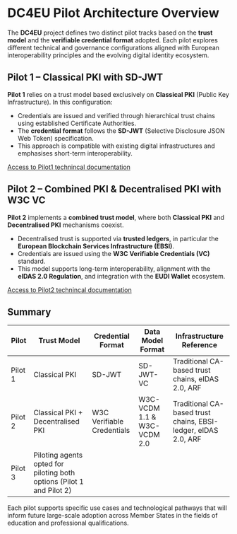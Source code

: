 # DC4EU Pilot Architecture Overview

The **DC4EU** project defines two distinct pilot tracks based on the **trust model** and the **verifiable credential format** adopted. Each pilot explores different technical and governance configurations aligned with European interoperability principles and the evolving digital identity ecosystem.

## Pilot 1 – Classical PKI with SD-JWT

**Pilot 1** relies on a trust model based exclusively on **Classical PKI** (Public Key Infrastructure). In this configuration:

- Credentials are issued and verified through hierarchical trust chains using established Certificate Authorities.
- The **credential format** follows the **SD-JWT** (Selective Disclosure JSON Web Token) specification.
- This approach is compatible with existing digital infrastructures and emphasises short-term interoperability.

[Access to Pilot1 technincal documentation](./Pilot1/)

## Pilot 2 – Combined PKI & Decentralised PKI with W3C VC

**Pilot 2** implements a **combined trust model**, where both **Classical PKI** and **Decentralised PKI** mechanisms coexist.

- Decentralised trust is supported via **trusted ledgers**, in particular the **European Blockchain Services Infrastructure (EBSI)**.
- Credentials are issued using the **W3C Verifiable Credentials (VC)** standard.
- This model supports long-term interoperability, alignment with the **eIDAS 2.0 Regulation**, and integration with the **EUDI Wallet** ecosystem.

[Access to Pilot2 technincal documentation](./Pilot2/README.md)

## Summary

| Pilot    | Trust Model                          | Credential Format      | Data Model Format| Infrastructure Reference          |
|----------|--------------------------------------|------------------------|------------------|-----------------------------------|
| Pilot 1  | Classical PKI                        | SD-JWT                 | SD-JWT-VC        | Traditional CA-based trust chains, eIDAS 2.0, ARF |
| Pilot 2  | Classical PKI + Decentralised PKI    | W3C Verifiable Credentials | W3C-VCDM 1.1 & W3C-VCDM 2.0 | Traditional CA-based trust chains, EBSI-ledger, eIDAS 2.0, ARF        |
| Pilot 3  | Piloting agents opted for piloting both options (Pilot 1 and Pilot 2)        |

Each pilot supports specific use cases and technological pathways that will inform future large-scale adoption across Member States in the fields of education and professional qualifications.


